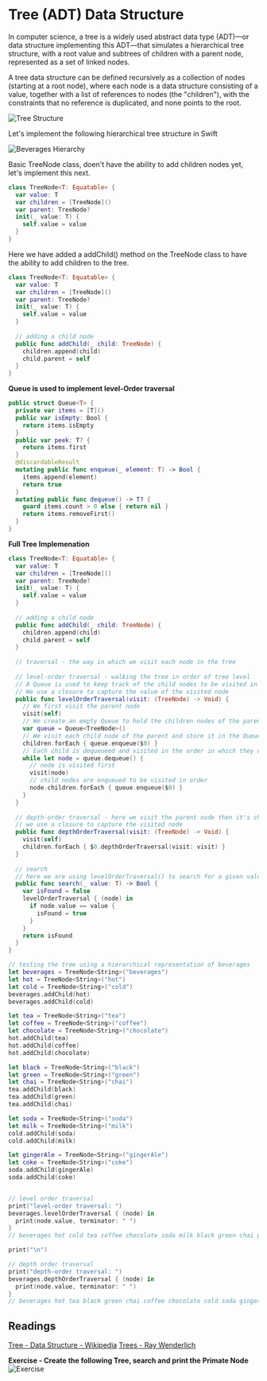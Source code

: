 # Tree (ADT) Data Structure 

In computer science, a tree is a widely used abstract data type (ADT)—or data structure implementing this ADT—that simulates a hierarchical tree structure, with a root value and subtrees of children with a parent node, represented as a set of linked nodes.

A tree data structure can be defined recursively as a collection of nodes (starting at a root node), where each node is a data structure consisting of a value, together with a list of references to nodes (the "children"), with the constraints that no reference is duplicated, and none points to the root.

![Tree Structure](https://koenig-media.raywenderlich.com/uploads/2016/06/Tree-2-650x300.png)  


Let's implement the following hierarchical tree structure in Swift 

![Beverages Hierarchy](https://github.com/joinpursuit/Pursuit-Core-iOS/blob/master/units/unit05/lesson-01-dsa-introduction-to-trees/Images/beverages-tree.png)

Basic TreeNode class, doen't have the ability to add children nodes yet, let's implement this next. 
```swift 
class TreeNode<T: Equatable> {
  var value: T
  var children = [TreeNode]()
  var parent: TreeNode?
  init(_ value: T) {
    self.value = value
  }
}
```

Here we have added a addChild() method on the TreeNode class to have the ability to add children to the tree. 
```swift 
class TreeNode<T: Equatable> {
  var value: T
  var children = [TreeNode]()
  var parent: TreeNode?
  init(_ value: T) {
    self.value = value
  }
  
  // adding a child node
  public func addChild(_ child: TreeNode) {
    children.append(child)
    child.parent = self
  }
}
```

**Queue is used to implement level-Order traversal** 
```swift
public struct Queue<T> {
  private var items = [T]()
  public var isEmpty: Bool {
    return items.isEmpty
  }
  public var peek: T? {
    return items.first
  }
  @discardableResult
  mutating public func enqueue(_ element: T) -> Bool {
    items.append(element)
    return true
  }
  mutating public func dequeue() -> T? {
    guard items.count > 0 else { return nil }
    return items.removeFirst()
  }
}
```

**Full Tree Implemenation**   
```swift 
class TreeNode<T: Equatable> {
  var value: T
  var children = [TreeNode]()
  var parent: TreeNode?
  init(_ value: T) {
    self.value = value
  }
  
  // adding a child node
  public func addChild(_ child: TreeNode) {
    children.append(child)
    child.parent = self
  }
  
  // traversal - the way in which we visit each node in the tree
  
  // level-order traversal - walking the tree in order of tree level
  // A Queue is used to keep track of the child nodes to be visited in order of level
  // We use a closure to capture the value of the visited node
  public func levelOrderTraversal(visit: (TreeNode) -> Void) {
    // We first visit the parent node
    visit(self)
    // We create an empty Queue to hold the children nodes of the parent
    var queue = Queue<TreeNode>()
    // We visit each child node of the parent and store it in the Queue
    children.forEach { queue.enqueue($0) }
    // Each child is dequeueed and visited in the order in which they were enqueued using a while loop
    while let node = queue.dequeue() {
      // node is visited first
      visit(node)
      // child nodes are enqueued to be visited in order
      node.children.forEach { queue.enqueue($0) }
    }
  }
  
  // depth-order traversal - here we visit the parent node then it's children, then the child's children recursively
  // we use a closure to capture the visited node
  public func depthOrderTraversal(visit: (TreeNode) -> Void) {
    visit(self)
    children.forEach { $0.depthOrderTraversal(visit: visit) }
  }
  
  // search
  // here we are using levelOrderTraversal() to search for a given value
  public func search(_ value: T) -> Bool {
    var isFound = false
    levelOrderTraversal { (node) in
      if node.value == value {
        isFound = true
      }
    }
    return isFound
  }
}

// testing the tree using a hierarchical representation of beverages
let beverages = TreeNode<String>("beverages")
let hot = TreeNode<String>("hot")
let cold = TreeNode<String>("cold")
beverages.addChild(hot)
beverages.addChild(cold)

let tea = TreeNode<String>("tea")
let coffee = TreeNode<String>("coffee")
let chocolate = TreeNode<String>("chocolate")
hot.addChild(tea)
hot.addChild(coffee)
hot.addChild(chocolate)

let black = TreeNode<String>("black")
let green = TreeNode<String>("green")
let chai = TreeNode<String>("chai")
tea.addChild(black)
tea.addChild(green)
tea.addChild(chai)

let soda = TreeNode<String>("soda")
let milk = TreeNode<String>("milk")
cold.addChild(soda)
cold.addChild(milk)

let gingerAle = TreeNode<String>("gingerAle")
let coke = TreeNode<String>("coke")
soda.addChild(gingerAle)
soda.addChild(coke)


// level order traversal
print("level-order traversal: ")
beverages.levelOrderTraversal { (node) in
  print(node.value, terminator: " ")
}
// beverages hot cold tea coffee chocolate soda milk black green chai gingerAle coke

print("\n")

// depth order traversal
print("depth-order traversal: ")
beverages.depthOrderTraversal { (node) in
  print(node.value, terminator: " ")
}
// beverages hot tea black green chai coffee chocolate cold soda gingerAle coke milk
```

## Readings 
[Tree - Data Structure - Wikipedia](https://en.wikipedia.org/wiki/Tree_(data_structure))   
[Trees - Ray Wenderlich](https://github.com/raywenderlich/swift-algorithm-club/tree/master/Tree)    

**Exercise - Create the following Tree, search and print the Primate Node**  
![Exercise](https://encrypted-tbn0.gstatic.com/images?q=tbn%3AANd9GcRjQW-1pjHGITkZN8UU99M566cbJPtA1WxeU2KkH4AK0ofZPNPK)   
